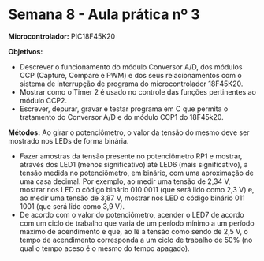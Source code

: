 # Semana 8 - Aula prática nº 3

**Microcontrolador:** PIC18F45K20

**Objetivos:**
- Descrever o funcionamento do módulo Conversor A/D, dos módulos CCP (Capture, Compare e PWM) e dos seus relacionamentos com o sistema de interrupção de programa do microcontrolador 18F45K20.
- Mostrar como o Timer 2 é usado no controle das funções pertinentes ao módulo CCP2.
- Escrever, depurar, gravar e testar programa em C que permita o tratamento do Conversor A/D e do módulo CCP1 do 18F45k20.

**Métodos:** Ao girar o potenciômetro, o valor da tensão do mesmo deve ser mostrado nos LEDs de forma binária.
- Fazer amostras da tensão presente no potenciômetro RP1 e mostrar, através dos LED1 (menos significativo) até LED6 (mais significativo), a tensão medida no potenciômetro, em binário, com uma aproximação de uma casa decimal. Por exemplo, ao medir uma tensão de 2,34 V, mostrar nos LED o código binário 010 0011 (que será lido como 2,3 V) e, ao medir uma tensão de 3,87 V, mostrar nos LED o código binário 011 1001 (que será lido como 3,9 V).
- De acordo com o valor do potenciômetro, acender o LED7 de acordo com um ciclo de trabalho que varia de um período mínimo a um período máximo de acendimento e que, ao lê a tensão como sendo de 2,5 V, o tempo de acendimento corresponda a um ciclo de trabalho de 50% (no qual o tempo aceso é o mesmo do tempo apagado).